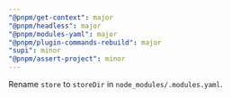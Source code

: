 ```yaml
---
"@pnpm/get-context": major
"@pnpm/headless": major
"@pnpm/modules-yaml": major
"@pnpm/plugin-commands-rebuild": major
"supi": minor
"@pnpm/assert-project": minor
---
```


Rename `store` to `storeDir` in `node_modules/.modules.yaml`.
